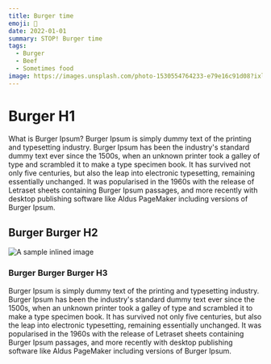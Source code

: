 ```yaml
---
title: Burger time
emoji: 🍔
date: 2022-01-01
summary: STOP! Burger time
tags:
  - Burger
  - Beef
  - Sometimes food
image: https://images.unsplash.com/photo-1530554764233-e79e16c91d08?ixlib=rb-1.2.1&ixid=MnwxMjA3fDB8MHxwaG90by1wYWdlfHx8fGVufDB8fHx8&auto=format&fit=crop&w=774&q=80
---
```


# Burger H1

What is Burger Ipsum?
Burger Ipsum is simply dummy text of the printing and typesetting industry. Burger Ipsum has been the industry's standard dummy text ever since the 1500s, when an unknown printer took a galley of type and scrambled it to make a type specimen book. It has survived not only five centuries, but also the leap into electronic typesetting, remaining essentially unchanged. It was popularised in the 1960s with the release of Letraset sheets containing Burger Ipsum passages, and more recently with desktop publishing software like Aldus PageMaker including versions of Burger Ipsum.

## Burger Burger H2
![A sample inlined image](https://images.unsplash.com/photo-1565299624946-b28f40a0ae38?ixlib=rb-1.2.1&ixid=MnwxMjA3fDB8MHxwaG90by1wYWdlfHx8fGVufDB8fHx8&auto=format&fit=crop&w=781&q=80)

### Burger Burger Burger H3
Burger Ipsum is simply dummy text of the printing and typesetting industry. Burger Ipsum has been the industry's standard dummy text ever since the 1500s, when an unknown printer took a galley of type and scrambled it to make a type specimen book. It has survived not only five centuries, but also the leap into electronic typesetting, remaining essentially unchanged. It was popularised in the 1960s with the release of Letraset sheets containing Burger Ipsum passages, and more recently with desktop publishing software like Aldus PageMaker including versions of Burger Ipsum.